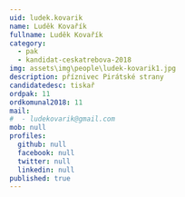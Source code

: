 ```yaml
---
uid: ludek.kovarik
name: Luděk Kovařík
fullname: Luděk Kovařík
category:
  - pak
  - kandidat-ceskatrebova-2018
img: assets\img\people\ludek-kovarik1.jpg
description: příznivec Pirátské strany
candidatedesc: tiskař
ordpak: 11
ordkomunal2018: 11
mail:
#  - ludekovarik@gmail.com
mob: null
profiles:
  github: null
  facebook: null
  twitter: null
  linkedin: null
published: true
---
```

